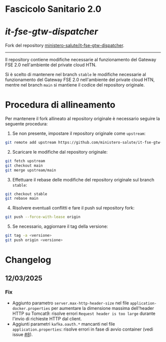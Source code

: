 # Fascicolo Sanitario 2.0

# _it-fse-gtw-dispatcher_

Fork del repository [ministero-salute/it-fse-gtw-dispatcher](https://github.com/ministero-salute/it-fse-gtw-dispatcher.git).

---

Il repository contiene modifiche necessarie al funzionamento del Gateway FSE 2.0 nell'ambiente del private cloud HTN.

Si è scelto di mantenere nel branch `stable` le modifiche necessarie al funzionamento del Gateway FSE 2.0 nell'ambiente del private cloud HTN, mentre nel branch `main` si mantiene il codice del repository originale.

# Procedura di allineamento

Per mantenere il fork allineato al repository originale è necessario seguire la seguente procedura:

1. Se non presente, impostare il repository originale come `upstream`:

```bash
git remote add upstream https://github.com/ministero-salute/it-fse-gtw-dispatcher.git
```

2. Scaricare le modifiche dal repository originale:

```bash
git fetch upstream
git checkout main
git merge upstream/main
```

3. Effettuare il rebase delle modifiche del repository originale sul branch `stable`:

```bash
git checkout stable
git rebase main
```

4. Risolvere eventuali conflitti e fare il push sul repository fork:

```bash
git push --force-with-lease origin
```

5. Se necessario, aggiornare il tag della versione:

```bash
git tag -a <versione>
git push origin <versione>
```

# Changelog

## 12/03/2025

### Fix

- Aggiunto parametro `server.max-http-header-size` nel file `application-docker.properties` per aumentare la dimensione massima dell'header HTTP su Tomcat9: risolve errori `Request header is too large` durante l'invio di richieste HTTP dal client.
- Aggiunti parametri `kafka.oauth.*` mancanti nel file `application.properties`: risolve errori in fase di avvio container (vedi issue [#8](https://github.com/ministero-salute/it-fse-gtw-test-container/issues/8)).
